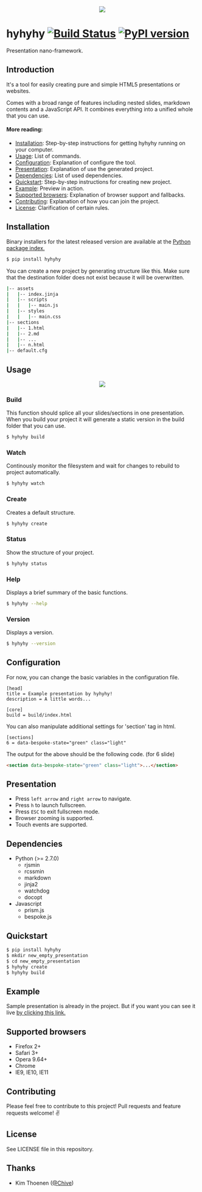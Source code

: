 <div align="center">
  <img src="https://raw.githubusercontent.com/MaciejCzyzewski/hyhyhy/master/screenshot-1.png"/>
</div>

# hyhyhy [![Build Status](https://travis-ci.org/MaciejCzyzewski/hyhyhy.png)](https://travis-ci.org/MaciejCzyzewski/hyhyhy) [![PyPI version](https://badge.fury.io/py/hyhyhy.png)](http://badge.fury.io/py/hyhyhy)

Presentation nano-framework.

## Introduction

It's a tool for easily creating pure and simple HTML5 presentations or websites.

Comes with a broad range of features including nested slides, markdown contents and a JavaScript API. It combines everything into a unified whole that you can use.

#### More reading:

- [Installation](#installation): Step-by-step instructions for getting hyhyhy running on your computer.
- [Usage](#usage): List of commands.
- [Configuration](#configuration): Explanation of configure the tool.
- [Presentation](#presentation): Explanation of use the generated project.
- [Dependencies](#dependencies): List of used dependencies.
- [Quickstart](#quickstart): Step-by-step instructions for creating new project.
- [Example](#example): Preview in action.
- [Supported browsers](#supported-browsers): Explanation of browser support and fallbacks.
- [Contributing](#contributing): Explanation of how you can join the project.
- [License](#license): Clarification of certain rules.

## Installation

Binary installers for the latest released version are available at the [Python
package index.](http://pypi.python.org/pypi/hyhyhy/)

```bash
$ pip install hyhyhy
```

You can create a new project by generating structure like this. Make sure that the destination folder does not exist because it will be overwritten.

```bash
|-- assets
|   |-- index.jinja
|   |-- scripts
|   |   |-- main.js
|   |-- styles
|   |   |-- main.css
|-- sections
|   |-- 1.html
|   |-- 2.md
|   |-- ...
|   |-- n.html
|-- default.cfg
```

## Usage

<div align="center">
  <img src="https://raw.githubusercontent.com/MaciejCzyzewski/hyhyhy/master/screenshot-2.png"/>
</div>

### Build

This function should splice all your slides/sections in one presentation.
When you build your project it will generate a static version in the build folder that you can use.

```bash
$ hyhyhy build
```

### Watch

Continously monitor the filesystem and wait for changes to rebuild to project automatically.

```bash
$ hyhyhy watch
```

### Create

Creates a default structure.

```bash
$ hyhyhy create
```

### Status

Show the structure of your project.

```bash
$ hyhyhy status
```

### Help

Displays a brief summary of the basic functions.

```bash
$ hyhyhy --help
```

### Version

Displays a version.

```bash
$ hyhyhy --version
```

## Configuration

For now, you can change the basic variables in the configuration file.

```properties
[head]
title = Example presentation by hyhyhy!
description = A little words...

[core]
build = build/index.html
```

You can also manipulate additional settings for 'section' tag in html.

```properties
[sections]
6 = data-bespoke-state="green" class="light"
```

The output for the above should be the following code. (for 6 slide)

```html
<section data-bespoke-state="green" class="light">...</section>
```

## Presentation

- Press `left arrow` and `right arrow` to navigate.
- Press `h` to launch fullscreen.
- Press `ESC` to exit fullscreen mode.
- Browser zooming is supported.
- Touch events are supported.

## Dependencies

- Python (>= 2.7.0)
	* rjsmin
	* rcssmin
	* markdown
	* jinja2
	* watchdog
	* docopt
- Javascript
	* prism.js
	* bespoke.js

## Quickstart

```bash
$ pip install hyhyhy
$ mkdir new_empty_presentation
$ cd new_empty_presentation
$ hyhyhy create
$ hyhyhy build
```

## Example

Sample presentation is already in the project. But if you want you can see it live [by clicking this link.](http://maciejczyzewski.github.io/hyhyhy/)

## Supported browsers

- Firefox 2+
- Safari 3+
- Opera 9.64+
- Chrome
- IE9, IE10, IE11

## Contributing

Please feel free to contribute to this project! Pull requests and feature requests welcome! :v:

## License

See LICENSE file in this repository.

## Thanks

* Kim Thoenen ([@Chive](https://github.com/Chive))